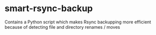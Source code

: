 # smart-rsync-backup
Contains a Python script which makes Rsync backupping more efficient because of detecting file and directory renames / moves
